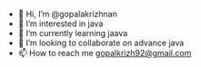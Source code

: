 - 👋 Hi, I’m @gopalakrizhnan
- 👀 I’m interested in java
- 🌱 I’m currently learning jaava
- 💞️ I’m looking to collaborate on advance java
- 📫 How to reach me gopalkrizh92@gmail.com

<!---
gopalakrizhnan/gopalakrizhnan is a ✨ special ✨ repository because its `README.md` (this file) appears on your GitHub profile.
You can click the Preview link to take a look at your changes.
--->
